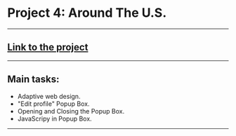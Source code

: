 # Project 4: Around The U.S.
____
## [Link to the project](https://github.com/Aleksei-P/web_project_4)
____
## Main tasks:
* Adaptive web design.
* "Edit profile" Popup Box.
* Opening and Closing the Popup Box.
* JavaScripy in Popup Box.
____
